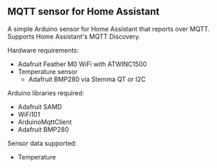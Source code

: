 MQTT sensor for Home Assistant
---

A simple Arduino sensor for Home Assistant that reports over MQTT. Supports Home Assistant's MQTT Discovery.

Hardware requirements:
* Adafruit Feather M0 WiFi with ATWINC1500
* Temperature sensor
  * Adafruit BMP280 via Stemma QT or I2C

Arduino libraries required:
* Adafruit SAMD
* WiFi101
* ArduinoMqttClient
* Adafruit BMP280

Sensor data supported:
* Temperature
